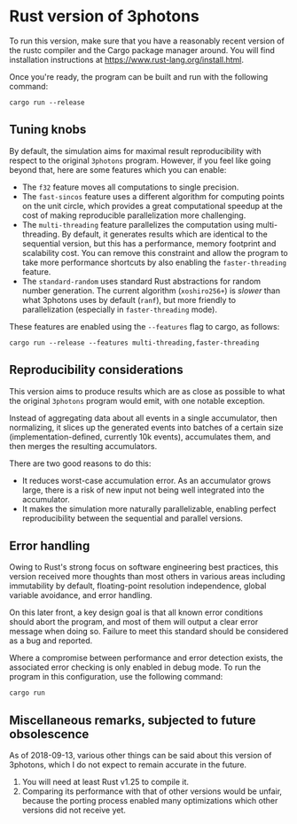 # Rust version of 3photons

To run this version, make sure that you have a reasonably recent version of the
rustc compiler and the Cargo package manager around. You will find installation
instructions at <https://www.rust-lang.org/install.html>.

Once you're ready, the program can be built and run with the following command:

    cargo run --release


## Tuning knobs

By default, the simulation aims for maximal result reproducibility with respect
to the original `3photons` program. However, if you feel like going beyond that,
here are some features which you can enable:

- The `f32` feature moves all computations to single precision.
- The `fast-sincos` feature uses a different algorithm for computing points on
  the unit circle, which provides a great computational speedup at the cost of
  making reproducible parallelization more challenging.
- The `multi-threading` feature parallelizes the computation using multi-
  threading. By default, it generates results which are identical to the
  sequential version, but this has a performance, memory footprint and
  scalability cost. You can remove this constraint and allow the program to take
  more performance shortcuts by also enabling the `faster-threading` feature.
- The `standard-random` uses standard Rust abstractions for random number
  generation. The current algorithm (`xoshiro256+`) is _slower_ than what
  3photons uses by default (`ranf`), but more friendly to parallelization
  (especially in `faster-threading` mode).

These features are enabled using the `--features` flag to cargo, as follows:

    cargo run --release --features multi-threading,faster-threading


## Reproducibility considerations

This version aims to produce results which are as close as possible to what the
original `3photons` program would emit, with one notable exception.

Instead of aggregating data about all events in a single accumulator, then
normalizing, it slices up the generated events into batches of a certain size
(implementation-defined, currently 10k events), accumulates them, and then
merges the resulting accumulators.

There are two good reasons to do this:

- It reduces worst-case accumulation error. As an accumulator grows large, there
  is a risk of new input not being well integrated into the accumulator.
- It makes the simulation more naturally parallelizable, enabling perfect
  reproducibility between the sequential and parallel versions.


## Error handling

Owing to Rust's strong focus on software engineering best practices, this
version received more thoughts than most others in various areas including
immutability by default, floating-point resolution independence, global variable
avoidance, and error handling.

On this later front, a key design goal is that all known error conditions should
abort the program, and most of them will output a clear error message when doing
so. Failure to meet this standard should be considered as a bug and reported.

Where a compromise between performance and error detection exists, the
associated error checking is only enabled in debug mode. To run the program
in this configuration, use the following command:

    cargo run


## Miscellaneous remarks, subjected to future obsolescence

As of 2018-09-13, various other things can be said about this version of
3photons, which I do not expect to remain accurate in the future.

1. You will need at least Rust v1.25 to compile it.
2. Comparing its performance with that of other versions would be unfair,
   because the porting process enabled many optimizations which other versions
   did not receive yet.
